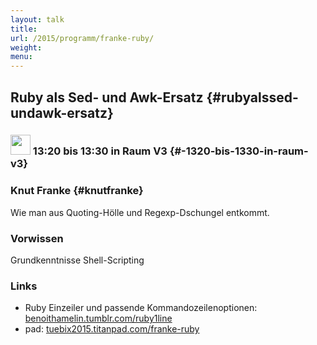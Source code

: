 ```yaml
---
layout: talk
title:
url: /2015/programm/franke-ruby/
weight: 
menu:
---
```

## Ruby als Sed- und Awk-Ersatz {#rubyalssed-undawk-ersatz}

### <img height = "32" src="../../../images/lightning.svg"> 13:20 bis 13:30 in Raum V3 {#-1320-bis-1330-in-raum-v3}

### Knut Franke {#knutfranke}

Wie man aus Quoting-Hölle und Regexp-Dschungel entkommt.

### Vorwissen

Grundkenntnisse Shell-Scripting

### Links

- Ruby Einzeiler und passende Kommandozeilenoptionen: <a href="http://benoithamelin.tumblr.com/ruby1line" target="_blank">benoithamelin.tumblr.com/ruby1line</a>
- pad: <a href="https://tuebix2015.titanpad.com/franke-ruby" target="_blank">tuebix2015.titanpad.com/franke-ruby</a>
